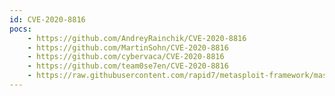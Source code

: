 ```yaml
---
id: CVE-2020-8816
pocs:
    - https://github.com/AndreyRainchik/CVE-2020-8816
    - https://github.com/MartinSohn/CVE-2020-8816
    - https://github.com/cybervaca/CVE-2020-8816
    - https://github.com/team0se7en/CVE-2020-8816
    - https://raw.githubusercontent.com/rapid7/metasploit-framework/master/modules/exploits/unix/http/pihole_dhcp_mac_exec.rb
---
```


